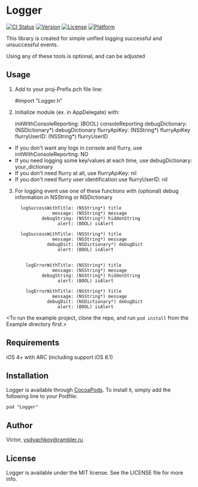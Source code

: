 # Logger

[![CI Status](http://img.shields.io/travis/Victor/Logger.svg?style=flat)](https://travis-ci.org/Victor/Logger)
[![Version](https://img.shields.io/cocoapods/v/Logger.svg?style=flat)](http://cocoadocs.org/docsets/Logger)
[![License](https://img.shields.io/cocoapods/l/Logger.svg?style=flat)](http://cocoadocs.org/docsets/Logger)
[![Platform](https://img.shields.io/cocoapods/p/Logger.svg?style=flat)](http://cocoadocs.org/docsets/Logger)

This library is created for simple unified logging successful and unsuccessful events.

Using any of these tools is optional, and can be adjusted

## Usage

1) Add to your proj-Prefix.pch file line:

      #import "Logger.h"

2) Initialize module (ex. in AppDelegate) with:

    initWithConsoleReporting: (BOOL) consoleReporting
             debugDictionary: (NSDictionary*) debugDictionary
                flurryApiKey: (NSString*) flurryApiKey
                flurryUserID: (NSString*) flurryUserID

+ If you don't want any logs in console and flurry, use initWithConsoleReporting: NO
+ If you need logging some key/values at each time, use debugDictionary: your_dictionary
+ If you don't need flurry at all, use flurryApiKey: nil
+ If you don't need flurry user identification use flurryUserID: nil

3) For logging event use one of these functions with (optional) debug information in NSString or NSDictionary

         logSuccessWithTitle: (NSString*) title 
                     message: (NSString*) message 
                 debugString: (NSString*) hiddenString 
                       alert: (BOOL) isAlert

         logSuccessWithTitle: (NSString*) title 
                     message: (NSString*) message 
                   debugDict: (NSDictionary*) debugDict 
                       alert: (BOOL) isAlert


           logErrorWithTitle: (NSString*) title 
                     message: (NSString*) message 
                 debugString: (NSString*) hiddenString 
                       alert: (BOOL) isAlert

           logErrorWithTitle: (NSString*) title 
                     message: (NSString*) message 
                   debugDict: (NSDictionary*) debugDict 
                       alert: (BOOL) isAlert


<To run the example project, clone the repo, and run `pod install` from the Example directory first.>

## Requirements

iOS 4+ with ARC (including support iOS 8.1)

## Installation

Logger is available through [CocoaPods](http://cocoapods.org). To install
it, simply add the following line to your Podfile:

    pod "Logger"

## Author

Victor, vsdyachkov@rambler.ru

## License

Logger is available under the MIT license. See the LICENSE file for more info.
